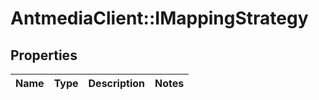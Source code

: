 # AntmediaClient::IMappingStrategy

## Properties
Name | Type | Description | Notes
------------ | ------------- | ------------- | -------------


